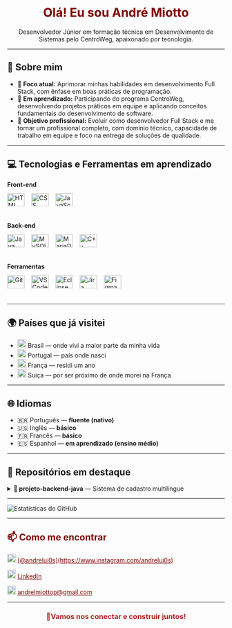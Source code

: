 <h1 align="center" style="color:#800000">Olá! Eu sou André Miotto</h1>

<p align="center">
Desenvolvedor Júnior em formação técnica em Desenvolvimento de Sistemas pelo CentroWeg, apaixonado por tecnologia.
</p>


---

<h2>🧠 Sobre mim</h2>

- 🎯 <strong>Foco atual:</strong> Aprimorar minhas habilidades em desenvolvimento Full Stack, com ênfase em boas práticas de programação. 
- 🔧 <strong>Em aprendizado:</strong> Participando do programa CentroWeg, desenvolvendo projetos práticos em equipe e aplicando conceitos fundamentais do desenvolvimento de software.  
- 💼 <strong>Objetivo profissional:</strong> Evoluir como desenvolvedor Full Stack e me tornar um profissional completo, com domínio técnico, capacidade de trabalho em equipe e foco na entrega de soluções de qualidade. 

---

<h2>💻 Tecnologias e Ferramentas em aprendizado</h2>

<div style="margin-bottom: 24px;">
  <strong style="display: block; margin-bottom: 12px;">Front-end</strong>
  <div>
    <a href="https://developer.mozilla.org/en-US/docs/Web/HTML" target="_blank" rel="noopener noreferrer" style="text-decoration: none;">
      <img alt="HTML" height="30" width="40" src="https://cdn.jsdelivr.net/gh/devicons/devicon/icons/html5/html5-original.svg" style="margin-right: 12px; margin-bottom: 12px;">
    </a>
    <a href="https://developer.mozilla.org/en-US/docs/Web/CSS" target="_blank" rel="noopener noreferrer" style="text-decoration: none;">
      <img alt="CSS" height="30" width="40" src="https://cdn.jsdelivr.net/gh/devicons/devicon/icons/css3/css3-original.svg" style="margin-right: 12px; margin-bottom: 12px;">
    </a>
    <a href="https://developer.mozilla.org/en-US/docs/Web/JavaScript" target="_blank" rel="noopener noreferrer" style="text-decoration: none;">
      <img alt="JavaScript" height="30" width="40" src="https://cdn.jsdelivr.net/gh/devicons/devicon/icons/javascript/javascript-original.svg" style="margin-right: 12px; margin-bottom: 12px;">
    </a>
  </div>
</div>

<div style="margin-bottom: 24px;">
 <div style="margin-bottom: 24px;">
  <strong style="display: block; margin-bottom: 12px;">Back-end</strong>
  <div>
    <a href="https://www.java.com/" target="_blank" rel="noopener noreferrer" style="text-decoration: none;">
      <img alt="Java" height="30" width="40" src="https://cdn.jsdelivr.net/gh/devicons/devicon/icons/java/java-original.svg" style="margin-right: 12px; margin-bottom: 12px;">
    </a>
    <a href="https://www.mysql.com/" target="_blank" rel="noopener noreferrer" style="text-decoration: none;">
      <img alt="MySQL" height="30" width="40" src="https://cdn.jsdelivr.net/gh/devicons/devicon/icons/mysql/mysql-original.svg" style="margin-right: 12px; margin-bottom: 12px;">
    </a>
    <a href="https://mariadb.org/" target="_blank" rel="noopener noreferrer" style="text-decoration: none;">
      <img alt="MariaDB" height="30" width="40" src="https://cdn.jsdelivr.net/gh/devicons/devicon/icons/mariadb/mariadb-original.svg" style="margin-right: 12px; margin-bottom: 12px;">
    </a>
    <a href="https://isocpp.org/" target="_blank" rel="noopener noreferrer" style="text-decoration: none;">
      <img alt="C++" height="30" width="40" src="https://cdn.jsdelivr.net/gh/devicons/devicon/icons/cplusplus/cplusplus-original.svg" style="margin-right: 12px; margin-bottom: 12px;">
    </a>
  </div>
</div>

<div style="margin-bottom: 24px;">
  <strong style="display: block; margin-bottom: 12px;">Ferramentas</strong>
  <div>
    <a href="https://git-scm.com/" target="_blank" rel="noopener noreferrer" style="text-decoration: none;">
      <img alt="Git" height="30" width="40" src="https://cdn.jsdelivr.net/gh/devicons/devicon/icons/git/git-original.svg" style="margin-right: 12px; margin-bottom: 12px;">
    </a>
    <a href="https://code.visualstudio.com/" target="_blank" rel="noopener noreferrer" style="text-decoration: none;">
      <img alt="VSCode" height="30" width="40" src="https://cdn.jsdelivr.net/gh/devicons/devicon/icons/vscode/vscode-original.svg" style="margin-right: 12px; margin-bottom: 12px;">
    </a>
    <a href="https://www.eclipse.org/" target="_blank" rel="noopener noreferrer" style="text-decoration: none;">
      <img alt="Eclipse" height="30" width="40" src="https://cdn.jsdelivr.net/gh/devicons/devicon/icons/eclipse/eclipse-original.svg" style="margin-right: 12px; margin-bottom: 12px;">
    </a>
    <a href="https://www.atlassian.com/software/jira" target="_blank" rel="noopener noreferrer" style="text-decoration: none;">
      <img alt="Jira" height="30" width="40" src="https://cdn.jsdelivr.net/gh/devicons/devicon/icons/jira/jira-original.svg" style="margin-right: 12px; margin-bottom: 12px;">
    </a>
    <a href="https://www.figma.com/" target="_blank" rel="noopener noreferrer" style="text-decoration: none;">
      <img alt="Figma" height="30" width="40" src="https://cdn.jsdelivr.net/gh/devicons/devicon/icons/figma/figma-original.svg" style="margin-right: 12px; margin-bottom: 12px;">
    </a>
    
  </div>
</div>

---

<h2>🌍 Países que já visitei</h2>

- <img src="https://flagcdn.com/w40/br.png" width="20"/> Brasil — onde vivi a maior parte da minha vida  
- <img src="https://flagcdn.com/w40/pt.png" width="20"/> Portugal — país onde nasci  
- <img src="https://flagcdn.com/w40/fr.png" width="20"/> França — residi um ano
- <img src="https://flagcdn.com/w40/ch.png" width="20"/> Suíça — por ser próximo de onde morei na França

---

<h2>🌐 Idiomas</h2>

- 🇧🇷 Português — <strong>fluente (nativo)</strong>  
- 🇺🇸 Inglês — <strong>básico</strong>  
- 🇫🇷 Francês — <strong>básico</strong>  
- 🇪🇸 Espanhol — <strong>em aprendizado (ensino médio)</strong>

---

<h2>📂 Repositórios em destaque</h2>

<details>
  <summary><strong>🔹 projeto-backend-java</strong> — Sistema de cadastro multilíngue</summary>
  <ul>
    <li>🛠 Cadastro e gerenciamento de manuais</li>
    <li>🌐 Suporte a Português, Inglês, Espanhol, Francês e Alemão</li>
    <li>🔐 Banco de dados com segurança</li>
    <li>📁 Repositório: <a href="https://github.com/CaduBraga/WegOne">github.com/CaduBraga/WegOne</a></li>
  </ul>
</details>

---

![Estatísticas do GitHub](https://github-readme-stats.vercel.app/api?username=andrMiotto&show_icons=true&title_color=800000&text_color=ffffff&icon_color=8B0000&bg_color=000000)

---

<h2 style="color:#800000">📫 Como me encontrar</h2>

<p>
  <img src="https://cdn-icons-png.flaticon.com/512/2111/2111463.png" width="20"/> 
  <a href="https://www.instagram.com/andrelui0s" style="color:#800000">[@andrelui0s](https://www.instagram.com/andrelui0s)</a>  
</p>

<p>
  <img src="https://cdn.jsdelivr.net/gh/devicons/devicon/icons/linkedin/linkedin-original.svg" width="20"/> 
  <a href="https://www.linkedin.com/in/seulinkedin" style="color:#800000">LinkedIn</a>  
</p>

<p>
  <img src="https://cdn-icons-png.flaticon.com/512/732/732200.png" width="20"/> 
  <a href="mailto:andrelmiottop@gmail.com" style="color:#800000">andrelmiottop@gmail.com</a>
</p>

---

<h3 align="center" style="color:#B22222">🔱Vamos nos conectar e construir juntos!</h3>
